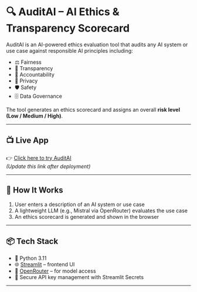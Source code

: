 # 🔍 AuditAI – AI Ethics & Transparency Scorecard

AuditAI is an AI-powered ethics evaluation tool that audits any AI system or use case against responsible AI principles including:

- ⚖️ Fairness  
- 🔎 Transparency  
- 📢 Accountability  
- 🔐 Privacy  
- 🛡️ Safety  
- 🗄️ Data Governance

The tool generates an ethics scorecard and assigns an overall **risk level (Low / Medium / High)**.

---

## 📺 Live App

👉 [Click here to try AuditAI](https://your-username.streamlit.app)  
*(Update this link after deployment)*

---

## 🧠 How It Works

1. User enters a description of an AI system or use case
2. A lightweight LLM (e.g., Mistral via OpenRouter) evaluates the use case
3. An ethics scorecard is generated and shown in the browser

---

## 📦 Tech Stack

- 🐍 Python 3.11  
- 🌐 [Streamlit](https://streamlit.io) – frontend UI  
- 🤖 [OpenRouter](https://openrouter.ai) – for model access  
- 🔑 Secure API key management with Streamlit Secrets

---


 
 
